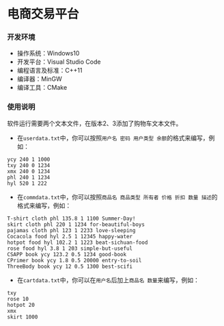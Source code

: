 # 电商交易平台

### 开发环境

- 操作系统：Windows10 
- 开发平台：Visual Studio Code
- 编程语言及标准：C++11
- 编译器：MinGW
- 编译工具：CMake

### 使用说明

软件运行需要两个文本文件，在版本2、3添加了购物车文本文件。

* 在`userdata.txt`中，你可以按照`用户名 密码 用户类型 余额`的格式来编写，例如：

```
ycy 240 1 1000
txy 240 0 1234
xmx 240 0 1234
phl 240 1 1234
hyl 520 1 222
```

* 在`commdata.txt`中，你可以按照`商品名 商品类型 所有者 价格 折扣 数量 描述`的格式来编写，例如：

```
T-shirt cloth phl 135.8 1 1100 Summer-Day!
skirt cloth phl 220 1 1234 for-beautiful-boys
pajamas cloth phl 123 1 2233 love-sleeping
Cocacola food hyl 2.5 1 12345 happy-water
hotpot food hyl 102.2 1 1223 beat-sichuan-food
rose food hyl 3.8 1 203 simple-but-useful
CSAPP book ycy 123.2 0.5 1234 good-book
CPrimer book ycy 1.8 0.5 20000 entry-to-soil
ThreeBody book ycy 12 0.5 1300 best-scifi
```

* 在`cartdata.txt`中，你可以在`用户名`后加上`商品名 数量`来编写，例如：

```
txy
rose 10
hotpot 20
xmx
skirt 1000
```


